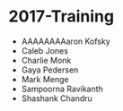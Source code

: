 # 2017-Training

- AAAAAAAAaron Kofsky
- Caleb Jones
- Charlie Monk
- Gaya Pedersen
- Mark Menge
- Sampoorna Ravikanth
- Shashank Chandru